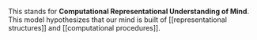 This stands for **Computational Representational Understanding of Mind**. This model hypothesizes that our mind is built of [[representational structures]] and [[computational procedures]].